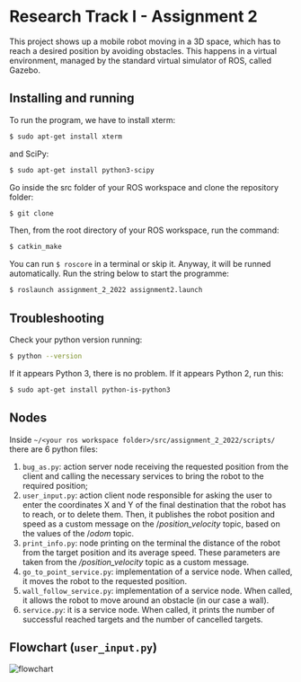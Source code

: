Research Track I - Assignment 2
================================

This project shows up a mobile robot moving in a 3D space, which has to reach a desired position by avoiding obstacles. This happens in a virtual environment, managed by the standard virtual simulator of ROS, called Gazebo.

Installing and running
----------------------
To run the program, we have to install xterm:
```bash
$ sudo apt-get install xterm
```
and SciPy:
```bash
$ sudo apt-get install python3-scipy
```
Go inside the src folder of your ROS workspace and clone the repository folder:
```bash
$ git clone
```
Then, from the root directory of your ROS workspace, run the command:
```bash
$ catkin_make
```
You can run `$ roscore`  in a terminal or skip it. Anyway, it will be runned automatically. Run the string below to start the programme:
```bash
$ roslaunch assignment_2_2022 assignment2.launch
```

Troubleshooting
----------------------
Check your python version running:
```bash
$ python --version
```
If it appears Python 3, there is no problem. If it appears Python 2, run this:
```bash
$ sudo apt-get install python-is-python3
```

Nodes
----------------------
Inside `~/<your ros workspace folder>/src/assignment_2_2022/scripts/` there are 6 python files:

1. `bug_as.py`: action server node receiving the requested position from the client and calling the necessary services to bring the robot to the required position;
2. `user_input.py`: action client node responsible for asking the user to enter the coordinates X and Y of the final destination that the robot has to reach, or to delete them. Then, it publishes the robot position and speed as a custom message on the /_position_velocity_ topic, based on the values of the /_odom_ topic.
3. `print_info.py`: node printing on the terminal the distance of the robot from the target position and its average speed. These parameters are taken from the _/position_velocity_ topic as a custom message.
4. `go_to_point_service.py`: implementation of a service node. When called, it moves the robot to the requested position.
5. `wall_follow_service.py`: implementation of a service node. When called, it allows the robot to move around an obstacle (in our case a wall).
6. `service.py`: it is a service node. When called, it prints the number of successful reached targets and the number of cancelled targets.

Flowchart (`user_input.py`)
----------------------
![flowchart](https://user-images.githubusercontent.com/117213899/215106562-20902234-1fe8-4b8e-b1c5-32a7173657ff.png)
